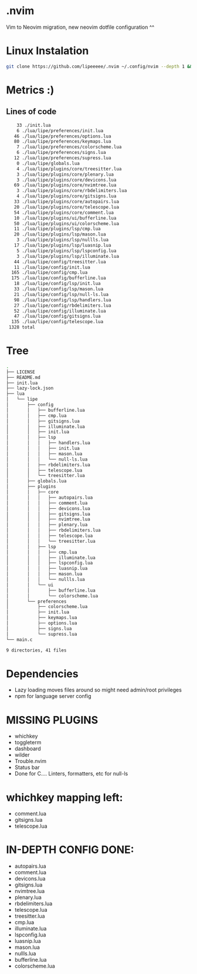 # .nvim
Vim to Neovim migration,
new neovim dotfile configuration ^^

# Linux Instalation
```bash
git clone https://github.com/lipeeeee/.nvim ~/.config/nvim --depth 1 && nvim
```

# Metrics :)
## Lines of code
```bash
    33 ./init.lua
    6 ./lua/lipe/preferences/init.lua
   46 ./lua/lipe/preferences/options.lua
   80 ./lua/lipe/preferences/keymaps.lua
    7 ./lua/lipe/preferences/colorscheme.lua
    6 ./lua/lipe/preferences/signs.lua
   12 ./lua/lipe/preferences/supress.lua
    0 ./lua/lipe/globals.lua
    4 ./lua/lipe/plugins/core/treesitter.lua
    3 ./lua/lipe/plugins/core/plenary.lua
    3 ./lua/lipe/plugins/core/devicons.lua
   69 ./lua/lipe/plugins/core/nvimtree.lua
    3 ./lua/lipe/plugins/core/rbdelimiters.lua
    4 ./lua/lipe/plugins/core/gitsigns.lua
   33 ./lua/lipe/plugins/core/autopairs.lua
   20 ./lua/lipe/plugins/core/telescope.lua
   54 ./lua/lipe/plugins/core/comment.lua
   10 ./lua/lipe/plugins/ui/bufferline.lua
   50 ./lua/lipe/plugins/ui/colorscheme.lua
   11 ./lua/lipe/plugins/lsp/cmp.lua
   20 ./lua/lipe/plugins/lsp/mason.lua
    3 ./lua/lipe/plugins/lsp/nullls.lua
   17 ./lua/lipe/plugins/lsp/luasnip.lua
    5 ./lua/lipe/plugins/lsp/lspconfig.lua
    3 ./lua/lipe/plugins/lsp/illuminate.lua
   44 ./lua/lipe/config/treesitter.lua
   11 ./lua/lipe/config/init.lua
  165 ./lua/lipe/config/cmp.lua
  175 ./lua/lipe/config/bufferline.lua
   18 ./lua/lipe/config/lsp/init.lua
   33 ./lua/lipe/config/lsp/mason.lua
   21 ./lua/lipe/config/lsp/null-ls.lua
   98 ./lua/lipe/config/lsp/handlers.lua
   27 ./lua/lipe/config/rbdelimiters.lua
   52 ./lua/lipe/config/illuminate.lua
   47 ./lua/lipe/config/gitsigns.lua
  135 ./lua/lipe/config/telescope.lua
 1328 total
```
# Tree
```bash
.
├── LICENSE
├── README.md
├── init.lua
├── lazy-lock.json
├── lua
│   └── lipe
│       ├── config
│       │   ├── bufferline.lua
│       │   ├── cmp.lua
│       │   ├── gitsigns.lua
│       │   ├── illuminate.lua
│       │   ├── init.lua
│       │   ├── lsp
│       │   │   ├── handlers.lua
│       │   │   ├── init.lua
│       │   │   ├── mason.lua
│       │   │   └── null-ls.lua
│       │   ├── rbdelimiters.lua
│       │   ├── telescope.lua
│       │   └── treesitter.lua
│       ├── globals.lua
│       ├── plugins
│       │   ├── core
│       │   │   ├── autopairs.lua
│       │   │   ├── comment.lua
│       │   │   ├── devicons.lua
│       │   │   ├── gitsigns.lua
│       │   │   ├── nvimtree.lua
│       │   │   ├── plenary.lua
│       │   │   ├── rbdelimiters.lua
│       │   │   ├── telescope.lua
│       │   │   └── treesitter.lua
│       │   ├── lsp
│       │   │   ├── cmp.lua
│       │   │   ├── illuminate.lua
│       │   │   ├── lspconfig.lua
│       │   │   ├── luasnip.lua
│       │   │   ├── mason.lua
│       │   │   └── nullls.lua
│       │   └── ui
│       │       ├── bufferline.lua
│       │       └── colorscheme.lua
│       └── preferences
│           ├── colorscheme.lua
│           ├── init.lua
│           ├── keymaps.lua
│           ├── options.lua
│           ├── signs.lua
│           └── supress.lua
└── main.c

9 directories, 41 files
```

# Dependencies
- Lazy loading moves files around so might need admin/root privileges
- npm for language server config

# MISSING PLUGINS
- whichkey
- toggleterm
- dashboard
- wilder
- Trouble.nvim
- Status bar
- Done for C.... Linters, formatters, etc for null-ls

# whichkey mapping left:
- comment.lua
- gitsigns.lua
- telescope.lua

# IN-DEPTH CONFIG DONE:
- autopairs.lua
- comment.lua
- devicons.lua
- gitsigns.lua
- nvimtree.lua
- plenary.lua
- rbdelimiters.lua
- telescope.lua
- treesitter.lua
- cmp.lua
- illuminate.lua
- lspconfig.lua
- luasnip.lua
- mason.lua
- nullls.lua
- bufferline.lua
- colorscheme.lua

